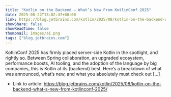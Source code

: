```yaml
---
title: "Kotlin on the Backend – What’s New From KotlinConf 2025"
date: 2025-08-22T15:02:47+00:00
link: https://blog.jetbrains.com/kotlin/2025/08/kotlin-on-the-backend-what-s-new-from-kotlinconf-2025/
showShare: false
showReadTime: false
thumbnail: images/ai.png
tags: ["blog.jetbrains.com"]
---
```

KotlinConf 2025 has firmly placed server-side Kotlin in the spotlight, and rightly so. Between Spring collaboration, an upgraded ecosystem, performance boosts, AI tooling, and the adoption of the language by big companies, this is Kotlin at its (backend) best. Here’s a breakdown of what was announced, what’s new, and what you absolutely must check out […]

- Link to article: https://blog.jetbrains.com/kotlin/2025/08/kotlin-on-the-backend-what-s-new-from-kotlinconf-2025/